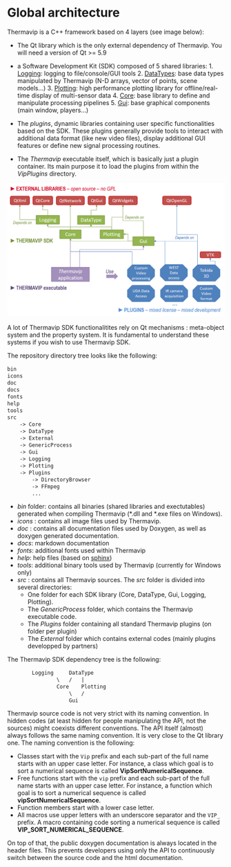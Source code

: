 

# Global architecture

Thermavip is a C++ framework based on 4 layers (see image below):

- The Qt library which is the only external dependency of Thermavip. You will need a version of Qt >= 5.9
- a Software Development Kit (SDK) composed of 5 shared libraries: 
			1.	[Logging](docs/logging.md): logging to file/console/GUI tools
			2.	[DataTypes](docs/datatypes.md): base data types manipulated by Thermavip (N-D arrays, vector of points, scene models...)
			3.	[Plotting](docs/plotting.md): high performance plotting library for offline/real-time display of multi-sensor data
			4.	[Core](docs/core.md): base library to define and manipulate processing pipelines
			5.	[Gui](docs/gui.md): base graphical components (main window, players...)
			
- The *plugins*, dynamic libraries containing user specific functionalities based on the SDK. These plugins generally provide tools to interact with additional data format (like new video files), display additional GUI features or define new signal processing routines. 
- The *Thermavip* executable itself, which is basically just a plugin container. Its main purpose it to load the plugins from within the *VipPlugins* directory.

![Thermavip architecture](images/architecture.png)

A lot of Thermavip SDK functionalitites rely on Qt mechanisms : meta-object system and the property system.
It is fundamental to understand these systems if you wish to use Thermavip SDK.

	
The repository directory tree looks like the following:
```
bin
icons
doc
docs
fonts
help
tools
src
	-> Core
	-> DataType
	-> External
	-> GenericProcess
	-> Gui
	-> Logging
	-> Plotting
	-> Plugins
		-> DirectoryBrowser
		-> FFmpeg
		...
```

-	*bin* folder: contains all binaries (shared libraries and exectutables) generated when compiling Thermavip (*.dll and *.exe files on Windows).
-	*icons* : contains all image files used by Thermavip.
-	*doc* : contains all documentation files used by Doxygen, as well as doxygen generated documentation.
-	*docs*: markdown documentation
-	*fonts*: additional fonts used within Thermavip
-	*help*: help files (based on [sphinx](https://www.sphinx-doc.org/en/master/))
-	*tools*: additional binary tools used by Thermavip (currently for Windows only)
-	*src* : contains all Thermavip sources. The *src* folder is divided into several directories:
	-	One folder for each SDK library (Core, DataType, Gui, Logging, Plotting).
	-	The *GenericProcess* folder, which contains the Thermavip executable code.
	-	The *Plugins* folder containing all standard Thermavip plugins (on folder per plugin)
	-	The *External* folder which contains external codes (mainly plugins developped by partners)


The Thermavip SDK dependency tree is the following:
```
		Logging		DataType
				\	/	|
				Core	Plotting
					\	/
					Gui
```



Thermavip source code is not very strict with its naming convention. In hidden codes (at least hidden for people manipulating the API, not the sources) might coexists different conventions. The API itself (almost) always follows the same naming convention. It is very close to the Qt library one. The naming convention is the following:

- Classes start with the ```Vip``` prefix and each sub-part of the full name starts with an upper case letter. For instance, a class which goal is to sort a numerical sequence is called **VipSortNumericalSequence**.
- Free functions start with the ```vip``` prefix and each sub-part of the full name starts with an upper case letter. For instance, a function which goal is to sort a numerical sequence is called **vipSortNumericalSequence**.
- Function members start with a lower case letter.
- All macros use upper letters with an underscore separator and the ```VIP_``` prefix. A macro containing code sorting a numerical sequence is called **VIP_SORT_NUMERICAL_SEQUENCE**.

On top of that, the public doxygen documentation is always located in the header files. This prevents developers using only the API to continuously switch between the source code and the html documentation.



